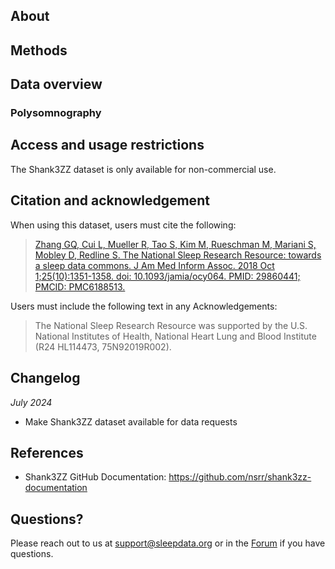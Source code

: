 ## About

## Methods

## Data overview

### Polysomnography

## Access and usage restrictions

The Shank3ZZ dataset is only available for non-commercial use.

## Citation and acknowledgement

When using this dataset, users must cite the following:

>[Zhang GQ, Cui L, Mueller R, Tao S, Kim M, Rueschman M, Mariani S, Mobley D, Redline S. The National Sleep Research Resource: towards a sleep data commons. J Am Med Inform Assoc. 2018 Oct 1;25(10):1351-1358. doi: 10.1093/jamia/ocy064. PMID: 29860441; PMCID: PMC6188513.](https://pubmed.ncbi.nlm.nih.gov/29860441/)

Users must include the following text in any Acknowledgements:

> The National Sleep Research Resource was supported by the U.S. National Institutes of Health, National Heart Lung and Blood Institute (R24 HL114473, 75N92019R002).

## Changelog

*July 2024*

- Make Shank3ZZ dataset available for data requests

## References

- Shank3ZZ GitHub Documentation: https://github.com/nsrr/shank3zz-documentation

## Questions?

Please reach out to us at support@sleepdata.org or in the [Forum](https://sleepdata.org/forum) if you have questions.
